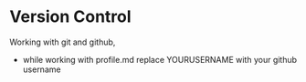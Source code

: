 # Version Control
Working with git and  github,
- while working with profile.md replace YOURUSERNAME with your github username